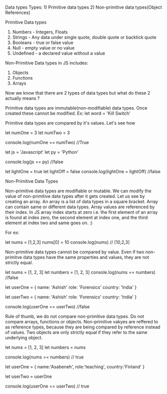 Data types
Types:
    1) Primitive data types
    2) Non-primitive data types(Object References)


Primitive Data types
1) Numbers - Integers, Floats
2) Strings - Any data under single quote, double quote or backtick quote
3) Booleans - true or false value
4) Null - empty value or no value
5) Undefined - a declared value without a value

Non-Primitive Data types in JS includes:
1) Objects
2) Functions 
3) Arrays

Now we know that there are 2 types of data types but what do these 2 actually means ?

Primitive data types are immutable(non-modifiable) data types. Once created these cannot be modified.
Ex:
let word = 'Kill Switch'

Primitive data types are compared by it's values. Let's see how

let numOne = 3
let numTwo = 3

console.log(numOne == numTwo)  //True

let js = 'Javascript'
let py = 'Python'

console.log(js == py)  //false

let lightOne = true
let lightOff = false
console.log(lightOne = lightOff) //false

Non-Primitive Data Types

Non-primitive data types are modifiable or mutable. We can modify the value of non-primitive data types after it gets created. Let us see by creating an array. An array is a list of data types in a square bracket. Array can contain same or different data types. Array values are referenced by their index. In JS array index starts at zero i.e. the first element of an array is found at index zero, the second element at index one, and the third element at index two and same goes on. :)

For ex:

let nums = [1,2,3]
nums[0] = 10
console.log(nums) // [10,2,3]

Non-primitive data types cannot be compared by value. Even if two non-primitve data types have the same properties and values, they are not strictly equal.

let nums = [1, 2, 3]
let numbers = [1, 2, 3]
console.log(nums == numbers) //false

let userOne = {
    name: 'Ashish'
    role: 'Forensics'
    country: 'India' 
} 

let userTwo = {
    name: 'Ashish'
    role: 'Forensics'
    country: 'India'
}

console.log(userOne == userTwo)  //false

Rule of thumb, we do not compare non-primitive data types. Do not compare arrays, functions or objects. Non-primitive vakyes are reffered to as reference types, because they are being compared by reference instead of values. Two objects are only strictly equal if they refer to the same underlying object.

let nums = [1, 2, 3]
let numbers = nums

console.log(nums == numbers)  // true

let userOne = {
name:'Asabeneh',
role:'teaching',
country:'Finland'
}

let userTwo = userOne

console.log(userOne == userTwo)  // true

